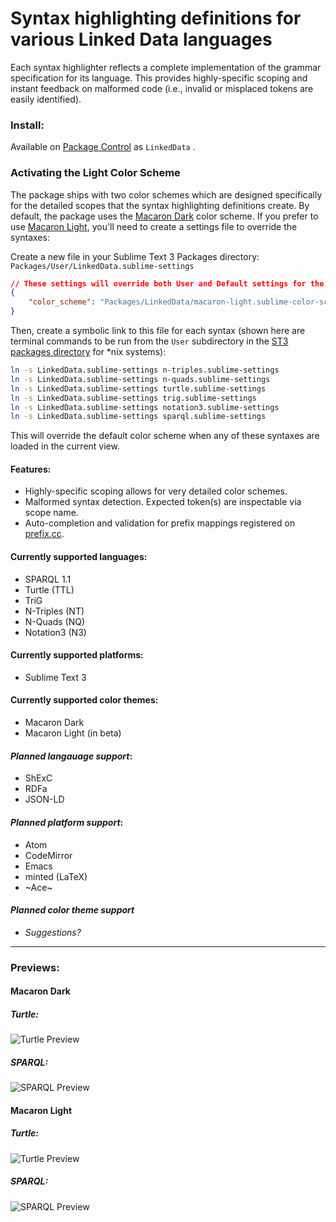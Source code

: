 # Syntax highlighting definitions for various Linked Data languages

Each syntax highlighter reflects a complete implementation of the grammar specification for its language. This provides highly-specific scoping and instant feedback on malformed code (i.e., invalid or misplaced tokens are easily identified).

### Install:
Available on [Package Control](https://packagecontrol.io/packages/LinkedData) as `LinkedData` .

### Activating the Light Color Scheme
The package ships with two color schemes which are designed specifically for the detailed scopes that the syntax highlighting definitions create. By default, the package uses the [Macaron Dark](#macaron-dark) color scheme. If you prefer to use [Macaron Light](#macaron-light), you'll need to create a settings file to override the syntaxes:

Create a new file in your Sublime Text 3 Packages directory: `Packages/User/LinkedData.sublime-settings`
```json
// These settings will override both User and Default settings for the specific LinkedData syntaxes
{
	"color_scheme": "Packages/LinkedData/macaron-light.sublime-color-scheme"
}
```

Then, create a symbolic link to this file for each syntax (shown here are terminal commands to be run from the `User` subdirectory in the [ST3 packages directory](https://stackoverflow.com/a/49967132/1641160) for \*nix systems):
```bash
ln -s LinkedData.sublime-settings n-triples.sublime-settings
ln -s LinkedData.sublime-settings n-quads.sublime-settings
ln -s LinkedData.sublime-settings turtle.sublime-settings
ln -s LinkedData.sublime-settings trig.sublime-settings
ln -s LinkedData.sublime-settings notation3.sublime-settings
ln -s LinkedData.sublime-settings sparql.sublime-settings
```

This will override the default color scheme when any of these syntaxes are loaded in the current view.


#### Features:
 - Highly-specific scoping allows for very detailed color schemes.
 - Malformed syntax detection. Expected token(s) are inspectable via scope name.
 - Auto-completion and validation for prefix mappings registered on [prefix.cc](http://prefix.cc).

#### Currently supported languages:
 - SPARQL 1.1
 - Turtle (TTL)
 - TriG
 - N-Triples (NT)
 - N-Quads (NQ)
 - Notation3 (N3)

#### Currently supported platforms:
 - Sublime Text 3

#### Currently supported color themes:
 - Macaron Dark
 - Macaron Light (in beta)

#### *Planned langauage support*:
 - ShExC
 - RDFa
 - JSON-LD

#### *Planned platform support*:
 - Atom
 - CodeMirror
 - Emacs
 - minted (LaTeX)
 - ~Ace~

#### *Planned color theme support*
 - *Suggestions?*

---

### Previews:

#### Macaron Dark

##### Turtle:
![Turtle Preview](doc/preview/macaron-dark/turtle.png)

##### SPARQL:
![SPARQL Preview](doc/preview/macaron-dark/sparql.png)

#### Macaron Light

##### Turtle:
![Turtle Preview](doc/preview/macaron-light/turtle.png)

##### SPARQL:
![SPARQL Preview](doc/preview/macaron-light/sparql.png)

